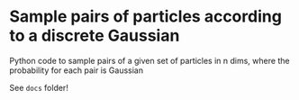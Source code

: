 # Sample pairs of particles according to a discrete Gaussian
Python code to sample pairs of a given set of particles in n dims, where the probability for each pair is Gaussian

See `docs` folder!
